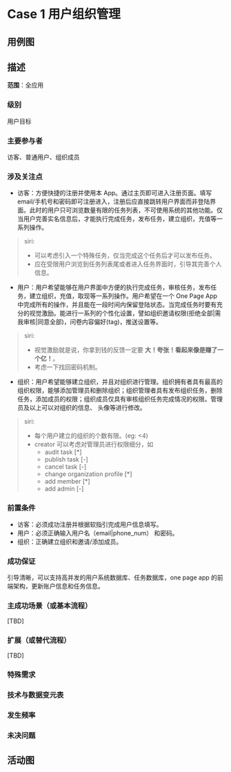 # Case 1 用户组织管理

## 用例图

## 描述

**范围**：全应用

### 级别

用户目标

### 主要参与者

访客、普通用户、组织成员

### 涉及关注点

- 访客：方便快捷的注册并使用本 App。通过主页即可进入注册页面。填写email/手机号和密码即可注册进入，注册后应直接跳转用户界面而非登陆界面。此时的用户只可浏览数量有限的任务列表，不可使用系统的其他功能。仅当用户完善实名信息后，才能执行完成任务，发布任务，建立组织，充值等一系列操作。

> siri:
>
> - 可以考虑引入一个特殊任务，仅当完成这个任务后才可以发布任务。
> - 应在受限用户浏览到任务列表尾或者进入任务界面时，引导其完善个人信息。

- 用户：用户希望能够在用户界面中方便的执行完成任务，审核任务，发布任务，建立组织，充值，取现等一系列操作。用户希望在一个 One Page App 中完成所有的操作，并且能在一段时间内保留登陆状态。当完成任务时要有充分的视觉激励。能进行一系列的个性化设置，譬如组织邀请权限(拒绝全部|需我审核|同意全部)，问卷内容偏好(tag)，推送设置等。

> siri:
>
> - 视觉激励就是说，你拿到钱的反馈一定要 **大！夸张！看起来像是赚了一个亿！**。
> - 考虑一下找回密码机制。

- 组织：用户希望能够建立组织，并且对组织进行管理。组织拥有者具有最高的组织权限，能够添加管理员和删除组织；组织管理者具有发布组织任务，删除任务，添加成员的权限；组织成员仅具有审核组织任务完成情况的权限。管理员及以上可以对组织的信息、 头像等进行修改。

> siri:
>
> - 每个用户建立的组织的个数有限。(eg: <4)
> - creator 可以考虑对管理员进行权限细分，如
>   - audit task [*]
>   - publish task [-]
>   - cancel task [-]
>   - change organization profile [*]
>   - add member [*]
>   - add admin [-]

### 前置条件

- 访客：必须成功注册并根据软指引完成用户信息填写。
- 用户：必须正确输入用户名（email|phone_num） 和密码。
- 组织：正确建立组织和邀请/添加成员。

### 成功保证

引导清晰，可以支持高并发的用户系统数据库、任务数据库，one page app 的前端架构，更新账户信息和任务信息。

### 主成功场景（或基本流程）

[TBD]

### 扩展（或替代流程）

[TBD]

### 特殊需求

### 技术与数据变元表

### 发生频率

### 未决问题

## 活动图